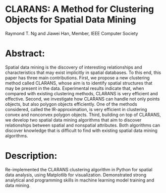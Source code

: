 # CLARANS: A Method for Clustering Objects for Spatial Data Mining
Raymond T. Ng and Jiawei Han, Member, IEEE Computer Society

# Abstract: 
Spatial data mining is the discovery of interesting relationships and characteristics that may exist implicitly in spatial
databases. To this end, this paper has three main contributions. First, we propose a new clustering method called CLARANS, whose
aim is to identify spatial structures that may be present in the data. Experimental results indicate that, when compared with existing
clustering methods, CLARANS is very efficient and effective. Second, we investigate how CLARANS can handle not only points
objects, but also polygon objects efficiently. One of the methods considered, called the IR-approximation, is very efficient in clustering
convex and nonconvex polygon objects. Third, building on top of CLARANS, we develop two spatial data mining algorithms that aim to
discover relationships between spatial and nonspatial attributes. Both algorithms can discover knowledge that is difficult to find with
existing spatial data mining algorithms.

# Description: 
Re-implemented the CLARANS clustering algorithm in Python for spatial data analysis, using Matplotlib for visualization.
            Demonstrated strong analytical and programming skills in machine learning model training and data mining.
